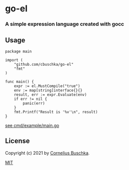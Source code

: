 # go-el

### A simple expression language created with gocc

## Usage

```
package main

import (
	"github.com/cbuschka/go-el"
	"fmt"
)

func main() {
	expr := el.MustCompile("true")
	env := map[string]interface{}{}
	result, err := expr.Evaluate(env)
	if err != nil {
		panic(err)
	}
	fmt.Printf("Result is '%v'\n", result)
}
```
[see cmd/example/main.go](./cmd/example/main.go)


## License
Copyright (c) 2021 by [Cornelius Buschka](https://github.com/cbuschka).

[MIT](./license.txt)
